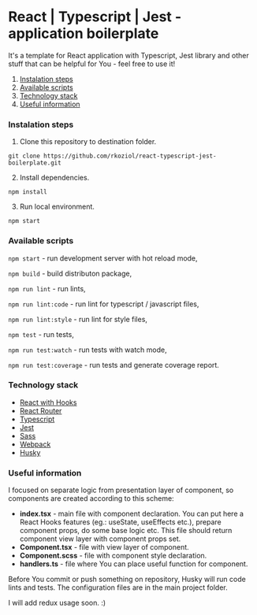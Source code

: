 # React | Typescript | Jest - application boilerplate

It's a template for React application with Typescript, Jest library and other stuff that can be helpful for You - feel free to use it!
 
1. [Instalation steps](#instalation) 
2. [Available scripts](#scripts)
3. [Technology stack](#technology)
4. [Useful information](#information)

<a name="instalation" />

### Instalation steps

1. Clone this repository to destination folder.

`git clone https://github.com/rkoziol/react-typescript-jest-boilerplate.git`

2. Install dependencies.

`npm install`

3. Run local environment.

`npm start`

<a name="scripts" />

### Available scripts

`npm start` - run development server with hot reload mode,

`npm build` - build distributon package,

`npm run lint` - run lints,

`npm run lint:code` - run lint for typescript / javascript files,

`npm run lint:style` - run lint for style files,

`npm test` - run tests,

`npm run test:watch` - run tests with watch mode,

`npm run test:coverage` - run tests and generate coverage report.

<a name="technology" />

### Technology stack

- [React with Hooks](https://pl.reactjs.org/)
- [React Router](https://reacttraining.com/react-router/web/guides/quick-start)
- [Typescript](https://www.typescriptlang.org/)
- [Jest](https://jestjs.io/)
- [Sass](https://sass-lang.com/)
- [Webpack](https://webpack.js.org/)
- [Husky](https://github.com/typicode/husky)

<a name="information" />

### Useful information

I focused on separate logic from presentation layer of component, so components are created according to this scheme:
- **index.tsx** - main file with component declaration. You can put here a React Hooks features (eg.: useState, useEffects etc.), prepare component props, do some base logic etc. This file should return component view layer with component props set.
- **Component.tsx** - file with view layer of component.
- **Component.scss** - file with component style declaration.
- **handlers.ts** - file where You can place useful function for component.

Before You commit or push something on repository, Husky will run code lints and tests.
The configuration files are in the main project folder.

I will add redux usage soon. :)

